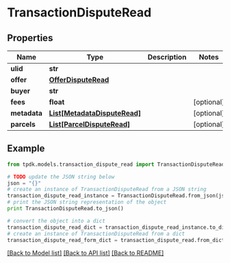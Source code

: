 # TransactionDisputeRead



## Properties
Name | Type | Description | Notes
------------ | ------------- | ------------- | -------------
**ulid** | **str** |  | 
**offer** | [**OfferDisputeRead**](OfferDisputeRead.md) |  | 
**buyer** | **str** |  | 
**fees** | **float** |  | [optional] 
**metadata** | [**List[MetadataDisputeRead]**](MetadataDisputeRead.md) |  | [optional] 
**parcels** | [**List[ParcelDisputeRead]**](ParcelDisputeRead.md) |  | [optional] 

## Example

```python
from tpdk.models.transaction_dispute_read import TransactionDisputeRead

# TODO update the JSON string below
json = "{}"
# create an instance of TransactionDisputeRead from a JSON string
transaction_dispute_read_instance = TransactionDisputeRead.from_json(json)
# print the JSON string representation of the object
print TransactionDisputeRead.to_json()

# convert the object into a dict
transaction_dispute_read_dict = transaction_dispute_read_instance.to_dict()
# create an instance of TransactionDisputeRead from a dict
transaction_dispute_read_form_dict = transaction_dispute_read.from_dict(transaction_dispute_read_dict)
```
[[Back to Model list]](../README.md#documentation-for-models) [[Back to API list]](../README.md#documentation-for-api-endpoints) [[Back to README]](../README.md)


